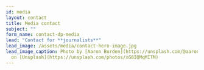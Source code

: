 ```yaml
---
id: media
layout: contact
title: Media contact
subject: ""
form_name: contact-dp-media
lead: "Contact for **journalists**"
lead_image: /assets/media/contact-hero-image.jpg
lead_image_caption: Photo by [Aaron Burden](https://unsplash.com/@aaronburden)
  on [Unsplash](https://unsplash.com/photos/xG8IQMqMITM)
---
```

